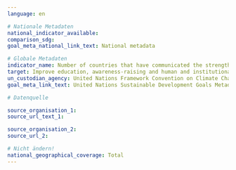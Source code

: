 ```yaml
---
language: en

# Nationale Metadaten
national_indicator_available:
comparison_sdg:
goal_meta_national_link_text: National metadata

# Globale Metadaten
indicator_name: Number of countries that have communicated the strengthening of institutional, systemic and individual capacity-building to implement adaptation, mitigation and technology transfer, and development actions
target: Improve education, awareness-raising and human and institutional capacity on climate change mitigation, adaptation, impact reduction and early warning
un_custodian_agency: United Nations Framework Convention on Climate Change (UNFCCC), UNESCO Institute for Statistics (UIS)
goal_meta_link_text: United Nations Sustainable Development Goals Metadata

# Datenquelle

source_organisation_1:
source_url_text_1:

source_organisation_2:
source_url_2:

# Nicht ändern!
national_geographical_coverage: Total
---
```

